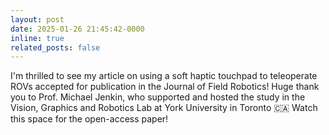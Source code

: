 ```yaml
---
layout: post
date: 2025-01-26 21:45:42-0000
inline: true
related_posts: false
---
```


I'm thrilled to see my article on using a soft haptic touchpad to teleoperate ROVs accepted for publication in the Journal of Field Robotics! Huge thank you to Prof. Michael Jenkin, who supported and hosted the study in the Vision, Graphics and Robotics Lab at York University in Toronto 🇨🇦 Watch this space for the open-access paper!